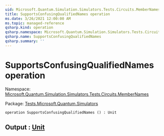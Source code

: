 ```yaml
---
uid: Microsoft.Quantum.Simulation.Simulators.Tests.Circuits.MemberNames.SupportsConfusingQualifiedNames
title: SupportsConfusingQualifiedNames operation
ms.date: 3/26/2021 12:00:00 AM
ms.topic: managed-reference
qsharp.kind: operation
qsharp.namespace: Microsoft.Quantum.Simulation.Simulators.Tests.Circuits.MemberNames
qsharp.name: SupportsConfusingQualifiedNames
qsharp.summary: ''
---
```


# SupportsConfusingQualifiedNames operation

Namespace: [Microsoft.Quantum.Simulation.Simulators.Tests.Circuits.MemberNames](xref:Microsoft.Quantum.Simulation.Simulators.Tests.Circuits.MemberNames)

Package: [Tests.Microsoft.Quantum.Simulators](https://nuget.org/packages/Tests.Microsoft.Quantum.Simulators)




```qsharp
operation SupportsConfusingQualifiedNames () : Unit
```


## Output : [Unit](xref:microsoft.quantum.lang-ref.unit)

